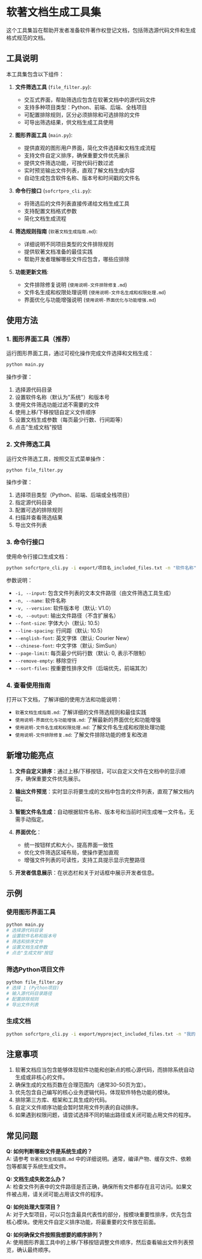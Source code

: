 # 软著文档生成工具集

这个工具集旨在帮助开发者准备软件著作权登记文档，包括筛选源代码文件和生成格式规范的文档。

## 工具说明

本工具集包含以下组件：

1. **文件筛选工具** (`file_filter.py`): 
   - 交互式界面，帮助筛选应包含在软著文档中的源代码文件
   - 支持多种项目类型：Python、前端、后端、全栈项目
   - 可配置排除规则，区分必须排除和可选排除的文件
   - 可导出筛选结果，供文档生成工具使用

2. **图形界面工具** (`main.py`):
   - 提供直观的图形用户界面，简化文件选择和文档生成流程
   - 支持文件自定义排序，确保重要文件优先展示
   - 提供文件筛选功能，可按代码行数过滤
   - 实时预览输出文件列表，直观了解文档生成内容
   - 自动生成包含软件名称、版本号和时间戳的文件名

3. **命令行接口** (`sofcrtpro_cli.py`):
   - 将筛选后的文件列表直接传递给文档生成工具
   - 支持配置文档格式参数
   - 简化文档生成流程

4. **筛选规则指南** (`软著文档生成指南.md`):
   - 详细说明不同项目类型的文件排除规则
   - 提供软著文档准备的最佳实践
   - 帮助开发者理解哪些文件应包含，哪些应排除

5. **功能更新文档**:
   - 文件排除修复说明 (`使用说明-文件排除修复.md`)
   - 文件名生成和权限处理说明 (`使用说明-文件名生成和权限处理.md`)
   - 界面优化与功能增强说明 (`使用说明-界面优化与功能增强.md`)

## 使用方法

### 1. 图形界面工具（推荐）

运行图形界面工具，通过可视化操作完成文件选择和文档生成：

```bash
python main.py
```

操作步骤：
1. 选择源代码目录
2. 设置软件名称（默认为"系统"）和版本号
3. 使用文件筛选功能过滤不需要的文件
4. 使用上移/下移按钮自定义文件顺序
5. 设置文档生成参数（每页最少行数、行间距等）
6. 点击"生成文档"按钮

### 2. 文件筛选工具

运行文件筛选工具，按照交互式菜单操作：

```bash
python file_filter.py
```

操作步骤：
1. 选择项目类型（Python、前端、后端或全栈项目）
2. 指定源代码目录
3. 配置可选的排除规则
4. 扫描并查看筛选结果
5. 导出文件列表

### 3. 命令行接口

使用命令行接口生成文档：

```bash
python sofcrtpro_cli.py -i export/项目名_included_files.txt -n "软件名称" -v "V1.0" -o "./output/软件名称-source" --remove-empty --sort-files
```

参数说明：
- `-i, --input`: 包含文件列表的文本文件路径（由文件筛选工具生成）
- `-n, --name`: 软件名称
- `-v, --version`: 软件版本号（默认: V1.0）
- `-o, --output`: 输出文件路径（不含扩展名）
- `--font-size`: 字体大小（默认: 10.5）
- `--line-spacing`: 行间距（默认: 10.5）
- `--english-font`: 英文字体（默认: Courier New）
- `--chinese-font`: 中文字体（默认: SimSun）
- `--page-limit`: 每页最少代码行数（默认: 0, 表示不限制）
- `--remove-empty`: 移除空行
- `--sort-files`: 按重要性排序文件（后端优先，前端其次）

### 4. 查看使用指南

打开以下文档，了解详细的使用方法和功能说明：
- `软著文档生成指南.md`: 了解详细的文件筛选规则和最佳实践
- `使用说明-界面优化与功能增强.md`: 了解最新的界面优化和功能增强
- `使用说明-文件名生成和权限处理.md`: 了解文件名生成和权限处理功能
- `使用说明-文件排除修复.md`: 了解文件排除功能的修复和改进

## 新增功能亮点

1. **文件自定义排序**：通过上移/下移按钮，可以自定义文件在文档中的显示顺序，确保重要文件优先展示。

2. **输出文件预览**：实时显示将要生成的文档中包含的文件列表，直观了解文档内容。

3. **智能文件名生成**：自动根据软件名称、版本号和当前时间生成唯一文件名，无需手动指定。

4. **界面优化**：
   - 统一按钮样式和大小，提高界面一致性
   - 优化文件筛选区域布局，使操作更加直观
   - 增强文件列表的可读性，支持工具提示显示完整路径

5. **开发者信息展示**：在状态栏和关于对话框中展示开发者信息。

## 示例

### 使用图形界面工具

```bash
python main.py
# 选择源代码目录
# 设置软件名称和版本号
# 筛选和排序文件
# 设置文档生成参数
# 点击"生成文档"按钮
```

### 筛选Python项目文件

```bash
python file_filter.py
# 选择 1 (Python项目)
# 输入源代码目录路径
# 配置排除规则
# 导出文件列表
```

### 生成文档

```bash
python sofcrtpro_cli.py -i export/myproject_included_files.txt -n "我的项目" -v "V2.0" -o "./output/我的项目-source" --font-size 10.5 --line-spacing 10.5 --remove-empty --sort-files
```

## 注意事项

1. 软著文档应当包含能够体现软件功能和创新点的核心源代码，而排除系统自动生成或非核心的文件。
2. 确保生成的文档页数在合理范围内（通常30-50页为宜）。
3. 优先包含自己编写的核心业务逻辑代码，体现软件特色功能的模块。
4. 排除第三方库、框架和工具生成的代码。
5. 自定义文件顺序功能会暂时禁用文件列表的自动排序。
6. 如果遇到权限问题，请尝试选择不同的输出路径或关闭可能占用文件的程序。

## 常见问题

**Q: 如何判断哪些文件是系统生成的？**  
A: 请参考 `软著文档生成指南.md` 中的详细说明。通常，编译产物、缓存文件、依赖包等都属于系统生成文件。

**Q: 文档生成失败怎么办？**  
A: 检查文件列表中的文件路径是否正确，确保所有文件都存在且可访问。如果文件被占用，请关闭可能占用该文件的程序。

**Q: 如何处理大型项目？**  
A: 对于大型项目，可以只包含最具代表性的部分，按模块重要性排序，优先包含核心模块。使用文件自定义排序功能，将最重要的文件放在前面。

**Q: 如何确保文件按照我想要的顺序排列？**  
A: 使用图形界面工具中的上移/下移按钮调整文件顺序，然后查看输出文件列表预览，确认最终顺序。 